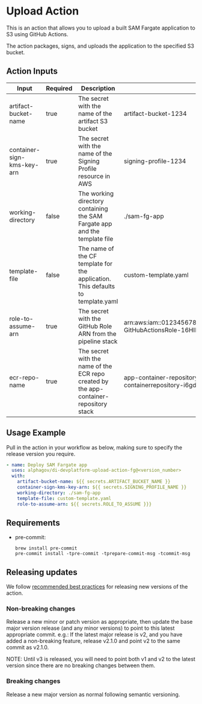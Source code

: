 # Upload Action

This is an action that allows you to upload a built SAM Fargate application to S3 using GitHub Actions.

The action packages, signs, and uploads the application to the specified S3 bucket.

## Action Inputs

| Input                      | Required | Description                                                                            | Example                                                                              |
|----------------------------|----------|----------------------------------------------------------------------------------------|--------------------------------------------------------------------------------------|
| artifact-bucket-name       | true     | The secret with the name of the artifact S3 bucket                                     | artifact-bucket-1234                                                                 |
| container-sign-kms-key-arn | true     | The secret with the name of the Signing Profile resource in AWS                        | signing-profile-1234                                                                 |
| working-directory          | false    | The working directory containing the SAM Fargate app and the template file             | ./sam-fg-app                                                                         |
| template-file              | false    | The name of the CF template for the application. This defaults to template.yaml        | custom-template.yaml                                                                 |
| role-to-assume-arn         | true     | The secret with the GitHub Role ARN from the pipeline stack                            | arn:aws:iam::0123456789999:role/myawesomeapppipeline-GitHubActionsRole-16HIKMTBBDL8Y |
| ecr-repo-name              | true     | The secret with the name of the ECR repo created by the app-container-repository stack | app-container-repository-tobytraining-containerrepository-i6gdfkdnwrrm               |


## Usage Example

Pull in the action in your workflow as below, making sure to specify the release version you require.

```yaml
- name: Deploy SAM Fargate app
  uses: alphagov/di-devplatform-upload-action-fg@<version_number>
  with:
    artifact-bucket-name: ${{ secrets.ARTIFACT_BUCKET_NAME }}
    container-sign-kms-key-arn: ${{ secrets.SIGNING_PROFILE_NAME }}
    working-directory: ./sam-fg-app
    template-file: custom-template.yaml
    role-to-assume-arn: ${{ secrets.ROLE_TO_ASSUME }}}
```

## Requirements

- pre-commit:

  ```shell
  brew install pre-commit
  pre-commit install -tpre-commit -tprepare-commit-msg -tcommit-msg
  ```

## Releasing updates

We
follow [recommended best practices](https://docs.github.com/en/actions/creating-actions/releasing-and-maintaining-actions)
for releasing new versions of the action.

### Non-breaking changes

Release a new minor or patch version as appropriate, then update the base major version release (and any minor versions)
to point to this latest appropriate commit. e.g.: If the latest major release is v2, and you have added a non-breaking
feature, release v2.1.0 and point v2 to the same commit as v2.1.0.

NOTE: Until v3 is released, you will need to point both v1 and v2 to the latest version since there are no breaking changes between them.

### Breaking changes

Release a new major version as normal following semantic versioning.